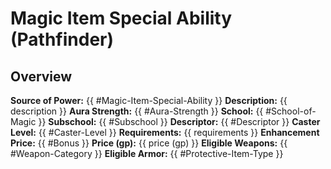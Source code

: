 # Magic Item Special Ability (Pathfinder)

## Overview
**Source of Power:** {{ #Magic-Item-Special-Ability }}
**Description:** {{ description }}
**Aura Strength:** {{ #Aura-Strength }}
**School:** {{ #School-of-Magic }}
**Subschool:** {{ #Subschool }}
**Descriptor:** {{ #Descriptor }}
**Caster Level:** {{ #Caster-Level }}
**Requirements:** {{ requirements }}
**Enhancement Price:** {{ #Bonus }}
**Price (gp):** {{ price (gp) }}
**Eligible Weapons:** {{ #Weapon-Category }}
**Eligible Armor:** {{ #Protective-Item-Type }}

